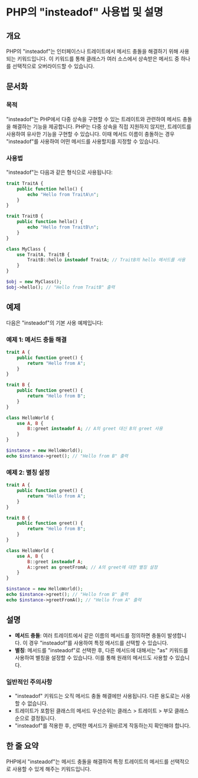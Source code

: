 <!--
Meta Description: # PHP의 "insteadof" 사용법 및 설명 ## 개요 PHP의 "insteadof"는 인터페이스나 트레이트에서 메서드 충돌을 해결하기 위해 사용되는 키워드입니다. 이 키워드를 통해 클래스가 여러 소스에서 상속받은 메서드 중 하나를 선택적으로 오버라이드할 수 있습...
Meta Keywords: hello, insteadof, greet, from, 메서드
-->

# PHP의 "insteadof" 사용법 및 설명

## 개요
PHP의 "insteadof"는 인터페이스나 트레이트에서 메서드 충돌을 해결하기 위해 사용되는 키워드입니다. 이 키워드를 통해 클래스가 여러 소스에서 상속받은 메서드 중 하나를 선택적으로 오버라이드할 수 있습니다.

## 문서화
### 목적
"insteadof"는 PHP에서 다중 상속을 구현할 수 있는 트레이트와 관련하여 메서드 충돌을 해결하는 기능을 제공합니다. PHP는 다중 상속을 직접 지원하지 않지만, 트레이트를 사용하여 유사한 기능을 구현할 수 있습니다. 이때 메서드 이름이 충돌하는 경우 "insteadof"를 사용하여 어떤 메서드를 사용할지를 지정할 수 있습니다.

### 사용법
"insteadof"는 다음과 같은 형식으로 사용됩니다:

```php
trait TraitA {
    public function hello() {
        echo "Hello from TraitA\n";
    }
}

trait TraitB {
    public function hello() {
        echo "Hello from TraitB\n";
    }
}

class MyClass {
    use TraitA, TraitB {
        TraitB::hello insteadof TraitA; // TraitB의 hello 메서드를 사용
    }
}

$obj = new MyClass();
$obj->hello(); // "Hello from TraitB" 출력
```

## 예제
다음은 "insteadof"의 기본 사용 예제입니다:

### 예제 1: 메서드 충돌 해결
```php
trait A {
    public function greet() {
        return "Hello from A";
    }
}

trait B {
    public function greet() {
        return "Hello from B";
    }
}

class HelloWorld {
    use A, B {
        B::greet insteadof A; // A의 greet 대신 B의 greet 사용
    }
}

$instance = new HelloWorld();
echo $instance->greet(); // "Hello from B" 출력
```

### 예제 2: 별칭 설정
```php
trait A {
    public function greet() {
        return "Hello from A";
    }
}

trait B {
    public function greet() {
        return "Hello from B";
    }
}

class HelloWorld {
    use A, B {
        B::greet insteadof A; 
        A::greet as greetFromA; // A의 greet에 대한 별칭 설정
    }
}

$instance = new HelloWorld();
echo $instance->greet(); // "Hello from B" 출력
echo $instance->greetFromA(); // "Hello from A" 출력
```

## 설명
- **메서드 충돌**: 여러 트레이트에서 같은 이름의 메서드를 정의하면 충돌이 발생합니다. 이 경우 "insteadof"를 사용하여 특정 메서드를 선택할 수 있습니다.
- **별칭**: 메서드를 "insteadof"로 선택한 후, 다른 메서드에 대해서는 "as" 키워드를 사용하여 별칭을 설정할 수 있습니다. 이를 통해 원래의 메서드도 사용할 수 있습니다.

### 일반적인 주의사항
- "insteadof" 키워드는 오직 메서드 충돌 해결에만 사용됩니다. 다른 용도로는 사용할 수 없습니다.
- 트레이트가 포함된 클래스의 메서드 우선순위는 클래스 > 트레이트 > 부모 클래스 순으로 결정됩니다.
- "insteadof"를 적용한 후, 선택한 메서드가 올바르게 작동하는지 확인해야 합니다.

## 한 줄 요약
PHP에서 "insteadof"는 메서드 충돌을 해결하여 특정 트레이트의 메서드를 선택적으로 사용할 수 있게 해주는 키워드입니다.